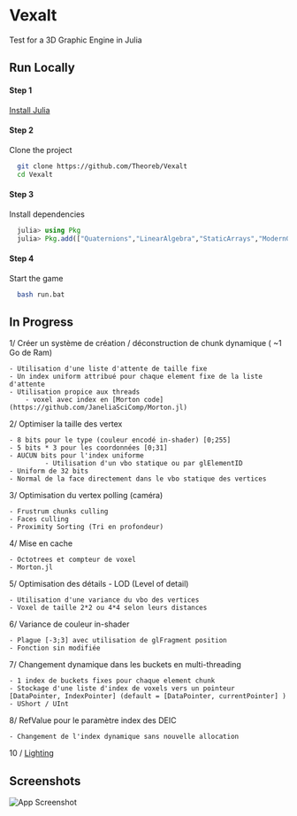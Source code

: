 
# Vexalt

Test for a 3D Graphic Engine in Julia


## Run Locally

#### Step 1

[Install Julia](https://julialang.org/downloads/)

#### Step 2

Clone the project

```bash
  git clone https://github.com/Theoreb/Vexalt
  cd Vexalt
```

#### Step 3

Install dependencies

```julia
  julia> using Pkg
  julia> Pkg.add(["Quaternions","LinearAlgebra","StaticArrays","ModernGL","CSyntax","GLFW"])
```

#### Step 4

Start the game

```bash
  bash run.bat
```


## In Progress

1/ Créer un système de création / déconstruction de chunk dynamique ( ~1 Go de Ram)
	
    - Utilisation d'une liste d'attente de taille fixe
	- Un index uniform attribué pour chaque element fixe de la liste d'attente
	- Utilisation propice aux threads
        - voxel avec index en [Morton code](https://github.com/JaneliaSciComp/Morton.jl)

2/ Optimiser la taille des vertex
	
    - 8 bits pour le type (couleur encodé in-shader) [0;255]
	- 5 bits * 3 pour les coordonnées [0;31]
	- AUCUN bits pour l'index uniforme
             - Utilisation d'un vbo statique ou par glElementID
	- Uniform de 32 bits
	- Normal de la face directement dans le vbo statique des vertices

3/ Optimisation du vertex polling (caméra)
	
    - Frustrum chunks culling
	- Faces culling
	- Proximity Sorting (Tri en profondeur)

4/ Mise en cache
	
    - Octotrees et compteur de voxel
    - Morton.jl

5/ Optimisation des détails - LOD (Level of detail)
	
    - Utilisation d'une variance du vbo des vertices
	- Voxel de taille 2*2 ou 4*4 selon leurs distances

6/ Variance de couleur in-shader
	
    - Plague [-3;3] avec utilisation de glFragment position
	- Fonction sin modifiée

7/ Changement dynamique dans les buckets en multi-threading
	
    - 1 index de buckets fixes pour chaque element chunk
	- Stockage d'une liste d'index de voxels vers un pointeur	[DataPointer, IndexPointer] (default = [DataPointer, currentPointer] )
	- UShort / UInt

8/ RefValue pour le paramètre index des DEIC

    - Changement de l'index dynamique sans nouvelle allocation

10 / [Lighting](https://web.archive.org/web/20200319071420/http://codeflow.org/entries/2010/dec/09/minecraft-like-rendering-experiments-in-opengl-4/)




## Screenshots

![App Screenshot](https://camo.githubusercontent.com/0a44d14a9c93b7f6f3de6ca3d060e0ddef93e18a4fa80ac61a6927f2fcf57c7e/68747470733a2f2f63646e2e646973636f72646170702e636f6d2f6174746163686d656e74732f3738323637303434343438353933353135352f3939343635383935303238363933383133322f756e6b6e6f776e2e706e67)

